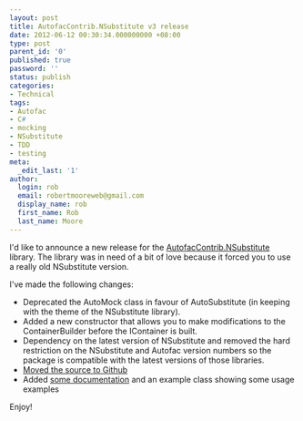```yaml
---
layout: post
title: AutofacContrib.NSubstitute v3 release
date: 2012-06-12 00:30:34.000000000 +08:00
type: post
parent_id: '0'
published: true
password: ''
status: publish
categories:
- Technical
tags:
- Autofac
- C#
- mocking
- NSubstitute
- TDD
- testing
meta:
  _edit_last: '1'
author:
  login: rob
  email: robertmooreweb@gmail.com
  display_name: rob
  first_name: Rob
  last_name: Moore
---
```



I'd like to announce a new release for the [AutofacContrib.NSubstitute](http://nuget.org/packages/AutofacContrib.NSubstitute) library. The library was in need of a bit of love because it forced you to use a really old NSubstitute version.



I've made the following changes:


- Deprecated the AutoMock class in favour of AutoSubstitute (in keeping with the theme of the NSubstitute library).
- Added a new constructor that allows you to make modifications to the ContainerBuilder before the IContainer is built.
- Dependency on the latest version of NSubstitute and removed the hard restriction on the NSubstitute and Autofac version numbers so the package is compatible with the latest versions of those libraries.
- [Moved the source to Github](https://github.com/robdmoore/AutofacContrib.NSubstitute)
- Added [some documentation](https://github.com/robdmoore/AutofacContrib.NSubstitute) and an example class showing some usage examples



Enjoy!

